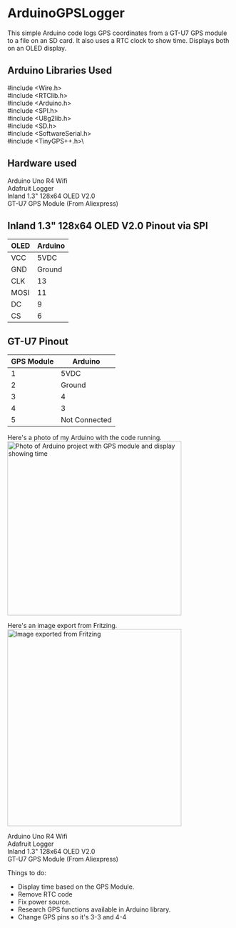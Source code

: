 # ArduinoGPSLogger
This simple Arduino code logs GPS coordinates from a GT-U7 GPS module to a file on an SD card. It also uses a RTC clock to show time. Displays both on an OLED display. 

## Arduino Libraries Used
\#include <Wire.h>\
\#include <RTClib.h>\
\#include <Arduino.h>\
\#include <SPI.h>\
\#include <U8g2lib.h>\
\#include <SD.h>\
\#include <SoftwareSerial.h>\
\#include <TinyGPS++.h>\

## Hardware used
Arduino Uno R4 Wifi\
Adafruit Logger\
Inland 1.3" 128x64 OLED V2.0\
GT-U7 GPS Module (From Aliexpress)


## Inland 1.3" 128x64 OLED V2.0 Pinout via SPI

| OLED | Arduino |
|----------|----------|
| VCC  | 5VDC  |
| GND  | Ground  |
| CLK  | 13  |
| MOSI  | 11  |
| DC  | 9  |
| CS  | 6  |

## GT-U7 Pinout

| GPS Module | Arduino |
|----------|----------|
| 1  | 5VDC  |
| 2  | Ground  |
| 3  | 4  |
| 4  | 3  |
| 5  | Not Connected  |





Here's a photo of my Arduino with the code running.\
<img width="390" alt="Photo of Arduino project with GPS module and display showing time" src=https://github.com/user-attachments/assets/3bd4c2ce-a4c1-4959-9ef2-df455d25f22a />

Here's an image export from Fritzing.\
<img width="390" height="441" alt="Image exported from Fritzing" src="https://github.com/user-attachments/assets/321bef75-45e4-4d5e-a6b3-b7a0ce1c939e" />






Arduino Uno R4 Wifi\
Adafruit Logger\
Inland 1.3" 128x64 OLED V2.0\
GT-U7 GPS Module (From Aliexpress)

Things to do:

* Display time based on the GPS Module.
* Remove RTC code
* Fix power source.
* Research GPS functions available in Arduino library.
* Change GPS pins so it's 3-3 and 4-4
